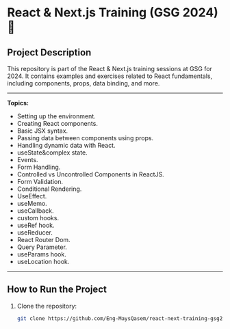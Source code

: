 # React & Next.js Training (GSG 2024) 🚀

## Project Description
This repository is part of the React & Next.js training sessions at GSG for 2024. It contains examples and exercises related to React fundamentals, including components, props, data binding, and more.

---

 **Topics:**
  - Setting up the environment.
  - Creating React components.
  - Basic JSX syntax.
  - Passing data between components using props.
  - Handling dynamic data with React.
  - useState&complex state.
  - Events.
  - Form Handling.
  - Controlled vs Uncontrolled Components in ReactJS.
  - Form Validation.
  - Conditional Rendering.
  - UseEffect.
  - useMemo.
  - useCallback.
  - custom hooks.
  - useRef hook.
  - useReducer.
  - React Router Dom.
  - Query Parameter.
  -  useParams hook.
  -  useLocation hook.

---


## How to Run the Project

1. Clone the repository:
   ```bash
   git clone https://github.com/Eng-MaysQasem/react-next-training-gsg2024sessions.git


